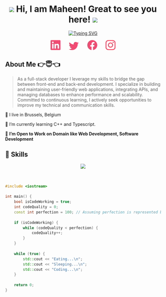 <h1 align="center">
	<img src="https://media.giphy.com/media/KqTUO9OHgAW3jhp9JZ/giphy.gif" width="50">
	Hi, I am Maheen! Great to see you here!
	<img src="https://media.giphy.com/media/3ohhwMDyS6rv3sB8yI/giphy.gif" width="50">
</h1>

<!-- Typing Intro Section -->
<p align="center">
	<a href="https://git.io/typing-svg"><img src="https://readme-typing-svg.herokuapp.com?font=Fira+Code&weight=500&size=25&pause=1000&color=F24A72&center=true&vCenter=true&width=500&lines=I+am+a+Full+Stack+Developer...;I+am+a+Problem+Solver...;I+am+a+Competitive+Programmer..." alt="Typing SVG" /></a>
</p>

<!-- Social icons section -->
<p align="center">
	<a href="https://linkedin.com/in/md-maheen-billah"><img width="32px" target="_blank" alt="Linkedin" title="Linkedin" src="./images/linkedin.png"/></a>
	&#8287;&#8287;&#8287;&#8287;&#8287;
	<a href="https://x.com/mdmaheen_billah"><img width="32px" target="_blank" alt="Twitter" title="Twitter" src="./images/twitter.png"/></a>
	&#8287;&#8287;&#8287;&#8287;&#8287;
	<a href="https://facebook.com/md.maheen.billah.97" alt="Facebook" title="Facebook"><img width="32px" target="_blank" src="./images/facebook.png"/></a>
	&#8287;&#8287;&#8287;&#8287;&#8287;
	<a href="https://www.instagram.com/md.maheen.billah.97/"><img width="32px" target="_blank" alt="Instagram" title="Instagram" src="./images/instagram.png"></a>
</p>


<!-- About Me Section -->

## About Me 👉😇👈

>As a full-stack developer I leverage my skills to bridge the gap between front-end and back-end development. I specialize in building and maintaining user-friendly web applications, integrating APIs, and managing databases to enhance performance and scalability. Committed to continuous learning, I actively seek opportunities to improve my technical and communication skills.


📍 I live in Brussels, Belgium

📖 I’m currently learning C++ and Typescript.

🤔 **I’m Open to Work on Domain like Web Development, Software Development**


## 🧠 Skills

<p align="center">
  <a href="https://go-skill-icons.vercel.app/">
    <img src="https://go-skill-icons.vercel.app/api/icons?i=c,cpp,typescript,javascript,mongoose,nodejs,express,mongodb,nextjs,react,html,css,tailwind,firebase" />
  </a>
</p>

<br/>

``` c++
#include <iostream>

int main() {
    bool isCodeWorking = true;
    int codeQuality = 0;
    const int perfection = 100; // Assuming perfection is represented by 100 >_<

    if (isCodeWorking) {
        while (codeQuality < perfection) {
            codeQuality++; 
        }
    }

    while (true) {
        std::cout << "Eating...\n";
        std::cout << "Sleeping...\n";
        std::cout << "Coding...\n";
    }

    return 0;
}
